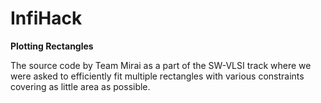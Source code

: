 # InfiHack
**Plotting Rectangles**


The source code by Team Mirai as a part of the SW-VLSI track where we were asked to efficiently fit multiple rectangles with various constraints covering as little area as possible.
